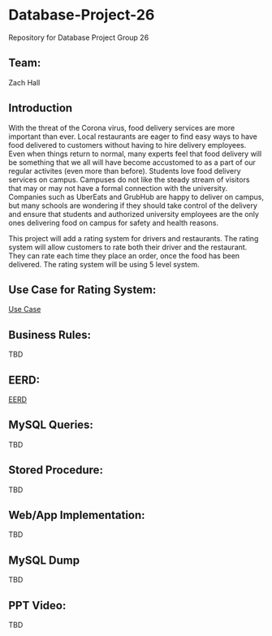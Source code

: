 # Database-Project-26
Repository for Database Project Group 26

## Team:
Zach Hall

## Introduction

With the threat of the Corona virus, food delivery services are more important than ever.  Local restaurants are eager to find easy ways to have food delivered to customers without having to hire delivery employees. Even when things return to normal, many experts feel that food delivery will be something that we all will have become accustomed to as a part of our regular activites (even more than before). Students love food delivery services on campus.  Campuses do not like the steady stream of visitors that may or  may not have a formal connection with the university.  Companies such as UberEats and GrubHub are happy to deliver on campus, but many schools are wondering if they should take control of the delivery and ensure that students and authorized university employees are the only ones delivering food on campus for safety and health reasons.

This project will add a rating system for drivers and restaurants. The rating system will allow customers to rate both their driver and the restaurant. They can rate each time they place an order, once the food has been delivered. The rating system will be using 5 level system.


## Use Case for Rating System:
[Use Case](https://github.com/zhall6/Database-Project-26/blob/main/images/Use%20Case.jpg)

## Business Rules:
TBD

## EERD:
[EERD](https://github.com/zhall6/Database-Project-26/blob/main/images/Project%20EERD.jpg)

## MySQL Queries:
TBD

## Stored Procedure:
TBD

## Web/App Implementation:
TBD

## MySQL Dump
TBD

## PPT Video:
TBD
